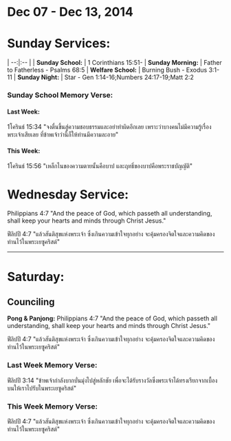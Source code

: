# Dec 07 - Dec 13, 2014
# Sunday Services:

| --:|:-- |
| **Sunday School:**	|	1 Corinthians 15:51-
| **Sunday Morning:**	|	Father to Fatherless - Psalms 68:5
| **Welfare School:**	|	Burning Bush - Exodus 3:1-11
| **Sunday Night:**		|	Star - Gen 1:14-16;Numbers 24:17-19;Matt 2:2

### Sunday School Memory Verse:
#### Last Week: 
1โครินธ์ 15:34 "จงตื่นขึ้นสู่ความชอบธรรมและอย่าทำผิดอีกเลย เพราะว่าบางคนไม่มีความรู้เรื่องพระเจ้าเสียเลย ที่ข้าพเจ้าว่านี้ก็ให้ท่านมีความละอาย"

#### This Week:
1โครินธ์ 15:56 "เหล็กไนของความตายนั้นคือบาป และฤทธิ์ของบาปคือพระราชบัญญัติ"

# Wednesday Service:
Philippians 4:7 "And the peace of God, which passeth all understanding, shall keep your hearts and minds through Christ Jesus."

ฟีลิปปี 4:7 "แล้วสันติสุขแห่งพระเจ้า ซึ่งเกินความเข้าใจทุกอย่าง จะคุ้มครองจิตใจและความคิดของท่านไว้ในพระเยซูคริสต์"

---
# Saturday:

## Counciling

**Pong & Panjong:**
Philippians 4:7 "And the peace of God, which passeth all understanding, shall keep your hearts and minds through Christ Jesus."

ฟีลิปปี 4:7 "แล้วสันติสุขแห่งพระเจ้า ซึ่งเกินความเข้าใจทุกอย่าง จะคุ้มครองจิตใจและความคิดของท่านไว้ในพระเยซูคริสต์"



### Last Week Memory Verse:
ฟีลิปปี 3:14 "ข้าพเจ้ากำลังบากบั่นมุ่งไปสู่หลักชัย เพื่อจะได้รับรางวัลซึ่งพระเจ้าได้ทรงเรียกจากเบื้องบนให้เราไปรับในพระเยซูคริสต์"

### This Week Memory Verse:
ฟีลิปปี 4:7 "แล้วสันติสุขแห่งพระเจ้า ซึ่งเกินความเข้าใจทุกอย่าง จะคุ้มครองจิตใจและความคิดของท่านไว้ในพระเยซูคริสต์"